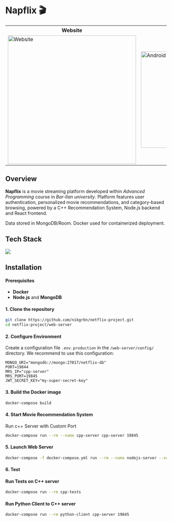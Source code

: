 # Napflix 🎬

<table>
  <tr>
    <th>Website</th>
    <th>Android App</th>
  </tr>
  <tr>
    <td>
      <img src="wiki/readme-preview/website-preview.gif" alt="Website" width="400"/>
    </td>
    <td>
      <img src="wiki/readme-preview/android-app-preview.png" alt="Android App" height="300"/>
    </td>
  </tr>
</table>

## Overview
**Napflix** is a movie streaming platform developed within *Advanced Programming* course in *Bar-Ilan university*. Platform features user authentication, personalized movie recommendations, and category-based browsing, powered by a C++ Recommendation System, Node.js backend and React frontend.

Data stored in MongoDB/Room. Docker used for containerized deployment.


## Tech Stack
[![](https://skillicons.dev/icons?i=react,androidstudio,nodejs,cpp,java)]()


## Installation
#### Prerequisites

- **Docker**
- **Node.js** and **MongoDB**

#### 1. Clone the repository

```bash
git clone https://github.com/nikgrbn/netflix-project.git
cd netflix-project/web-server
```

#### 2. Configure Environment

Create a configuration file `.env.production` in the `/web-server/config/` directory. We recommend to use this configuration:

```plaintext
MONGO_URI="mongodb://mongo:27017/netflix-db"
PORT=19844
MRS_IP="cpp-server"
MRS_PORT=19845
JWT_SECRET_KEY="my-super-secret-key"
```

#### 3. Build the Docker image

```bash
docker-compose build
```

#### 4. Start Movie Recommendation System

Run c++ Server with Custom Port

```bash
docker-compose run --rm --name cpp-server cpp-server 19845
```

#### 5. Launch Web Server

```bash
docker-compose -f docker-compose.yml run --rm --name nodejs-server --service-ports nodejs-server
```

#### 6. Test

#### Run Tests on C++ server

```bash
docker-compose run --rm cpp-tests
```

#### Run Python Client to C++ server

```bash
docker-compose run --rm python-client cpp-server 19845
```

